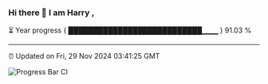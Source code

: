 ### Hi there 👋 I am Harry , 

⏳ Year progress { ███████████████████████████▁▁▁ } 91.03 %

---

⏰ Updated on Fri, 29 Nov 2024 03:41:25 GMT

![Progress Bar CI](https://github.com/duykhang68/duykhang68/workflows/Progress%20Bar%20CI/badge.svg)
